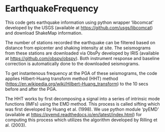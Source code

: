 # EarthquakeFrequency

This code gets earthquake information using python wrapper ‘libcomcat’ 
developed by the USGS (available at https://github.com/usgs/libcomcat) 
and download ShakeMap information.

The number of stations recorded the earthquake can be filtered based on
distance from epicenter and shaking intensity at site. The seismograms 
from these stations are downloaded via ObsPy developed by IRIS 
(available at https://github.com/obspy/obspy). Both instrument response
and baseline correction is automatically done to the downloaded seismograms.

To get instantenous frequency at the PGA of these seismograms, the code applies
Hilbert-Huang transform method (HHT) method (https://en.wikipedia.org/wiki/Hilbert–Huang_transform)
to the 10 secs before and after the PGA.

The HHT works by first decomposing a signal into a series of intrinsic mode functions (IMFs) 
using the EMD method. This process is called sifting which was first developed by 
Huang et al. (1998). We use python module ‘pyEMD’ 
(available at https://pyemd.readthedocs.io/en/latest/index.html) for computing this process 
which utilizes the algorithm developed by Rilling et al. (2003).
